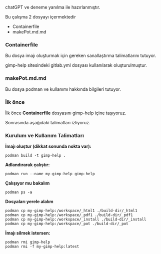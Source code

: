chatGPT ve deneme yanılma ile hazırlanmıştır.

Bu çalışma 2 dosyayı içermektedir

- Containerfile
- makePot.md.md

### Containerfile

Bu dosya imajı oluşturmak için gereken sanallaştırma talimatlarını tutuyor.

gimp-help sitesindeki gitlab.yml dosyası kullanılarak oluşturulmuştur.

### makePot.md.md

Bu dosya podman ve kullanımı hakkında bilgileri tutuyor.

### İlk önce

İlk önce **Containerfile** dosyasını gimp-help içine taşıyoruz.

Sonrasında aşağıdaki talimatları izliyoruz.

### Kurulum ve Kullanım Talimatları

**İmajı oluştur (dikkat sonunda nokta var):**

```
podman build -t gimp-help .
```
**Adlandırarak çalıştır:**

```
podman run --name my-gimp-help gimp-help
```

**Çalışıyor mu bakalım**

```
podman ps -a
```

**Dosyaları yerele alalım**

```
podman cp my-gimp-help:/workspace/_html1 ./build-dir/_html1
podman cp my-gimp-help:/workspace/_pdf1 ./build-dir/_pdf1
podman cp my-gimp-help:/workspace/_install ./build-dir/_install
podman cp my-gimp-help:/workspace/_pot ./build-dir/_pot
```

**İmajı silmek istersen:**

```
podman rmi gimp-help
podman rmi -f my-gimp-help:latest 
```


